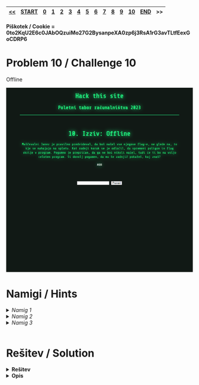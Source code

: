 |[<<](/guides/chall9.md)|[START](/guides/main.md)|[0](/guides/chall0.md)|[1](/guides/chall1.md)|[2](/guides/chall2.md)|[3](/guides/chall3.md)|[4](/guides/chall4.md)|[5](/guides/chall5.md)|[6](/guides/chall6.md)|[7](/guides/chall7.md)|[8](/guides/chall8.md)|[9](/guides/chall9.md)|[10](/guides/chall10.md)|[END](/guides/end.md)|>>|
|:-|:-|:-|:-|:-|:-|:-|:-|:-|:-|:-|:-|:-|:-|:-|

#### Piškotek / Cookie = 0to2KqU2E6c0JAbOQzuiMo27G2BysanpeXA0zp6j3RsA1rG3avTLtfEexGoCDRP6

# Problem 10 / Challenge 10
Offline

![Image](/guides/images/image10.png)

# Namigi / Hints
<details >
<summary>
    <i>Namig 1</i> 
</summary>
    ghidra
</details>
<details >
<summary>
    <i>Namig 2</i> 
</summary>
    kaj naredi prva zanka?
</details>
<details>
<summary>
    <i>Namig 3</i> 
</summary>
    Rešitev je skrita v seznamu, ki je potem obdelan z XOR-jem.
</details>
<br>

# Rešitev / Solution

<details>
<summary><b>
    Rešitev
</b></summary>
    __j4N3z$N0vaK=123!__
</details>
<details>
<summary><b>
    Opis
</b></summary>
orginalna koda:

```cpp
#include<stdio.h>

char flag[] = {
	0, 53, 94, 122, 125, 73, 94, 106, 126, 70, 23, 42, 118, 12, 3, 1, 18, 126, 0, 54
};

int main()
{
	char input[21];
	printf("Vpisi geslo: ");
	fgets(input, 21, stdin);

	char prev = 0x69;
	for (int i = 19; i >= 0; i--)
	{
		char tmp = input[i];
		input[i] ^= prev;
		prev = tmp;
	}

	for (int i = 0; i < 20; i++)
	{
		if (input[i] != flag[i])
		{
			printf("Napacno geslo :(\n");
			return 1;
		}
	}

	printf("Bravo!\n");
	return 0;
}
```
</details>

